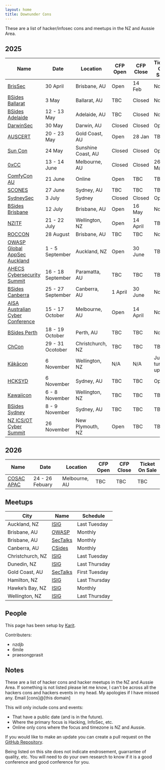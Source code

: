 ```yaml
---
layout: home
title: Downunder Cons
---
```


These are a list of hacker/infosec cons and meetups in the NZ and Aussie Area.

## 2025

| Name | Date | Location | CFP Open | CFP Close | Ticket On Sale |
| ---- | ---- | -------- | -------- | --------- | -------------- |
| [BrisSec](https://aisasecuritydays.com.au/brissec) | 30 April | Brisbane, AU | Open | 14 Feb | Now |
| [BSides Ballarat](https://federation.edu.au/icsl/icsl-conferences/bsides-ballarat) | 3 May | Ballarat, AU | TBC | Closed | Now |
| [BSides Adelaide](https://www.bsidesadelaide.com.au/) | 12 - 13 May | Adelaide, AU | TBC | Closed | Now |
| [DarwinSec](https://aisasecuritydays.com.au/darwinsec) | 30 May | Darwin, AU | Closed | Closed | Open |
| [AUSCERT](https://conference.auscert.org.au/) | 20 - 23 May | Gold Coast, AU | Open | 28 Jan | TBC |
| [Sun Con](https://sunconqld.com/) | 24 May | Sunshine Coast, AU | Closed | Closed | Open |
| [0xCC](https://0xcc.sh/) | 13 - 14 June | Melbourne, AU | Closed | Closed | 26 March |
| [ComfyCon AU](https://au.comfycon.rocks/) | 21 June | Online | Open | TBC | TBC |
| [SCONES](https://scones.secso.cc/) | 27 June | Sydney, AU | TBC | TBC | TBC |
| [SydneySec](https://aisasecuritydays.com.au/sydneysec) | 3 July | Sydney | Closed | Closed | Open |
| [BSides Brisbane](https://bsidesbrisbane.com/) | 12 July | Brisbane, AU | Open | 16 May | Now |
| [NZITF](https://nzitf.org.nz/conference-details) | 21 - 22 July | Wellington, NZ | Open | 14 April | TBC |
| [ROCCON](https://www.realmsofcyber.com/) | 28 August | Brisbane, AU | TBC | TBC | Now |
| [OWASP Global AppSec Auckland](https://appsec.org.nz/conference/) | 1 - 5 September | Auckland, NZ | Open | 30 June | TBC |
| [AHECS Cybersecurity Summit](https://www.ahecs.edu.au/events/ahecs-2025-cybersecurity-summit/) | 16 - 18 September | Paramatta, AU | TBC | TBC | TBC |
| [BSides Canberra](https://www.bsidesau.com.au/) | 25 - 27 September | Canberra, AU | 1 April | 30 June | Now |
| [AISA Australian Cyber Conference](https://www.cyberconference.com.au/) | 15 - 17 October | Melbourne, AU | Open | 14 April | Now |
| [BSides Perth](https://bsidesperth.com.au/) | 18 - 19 October | Perth, AU | TBC | TBC | Now |
| [ChCon](https://2025.chcon.nz/) | 29 - 31 Ocotober | Christchurch, NZ | TBC | TBC | TBC |
| [Kākācon](https://www.kākācon.nz/) | 6 November | Wellington, NZ | N/A | N/A | Just turn up |
| [HCKSYD](https://www.hack.sydney/) | 6 November | Sydney, AU | TBC | TBC | Open |
| [Kawaiicon](https://kawaiicon.org/) | 6 - 8 November | Wellington, NZ | TBC | TBC | TBC |
| [BSides Sydney](https://www.bsides.sydney/) | 8 - 9 November | Sydney, AU | TBC | TBC | TBC |
| [NZ ICS/OT Cyber Summit](https://icscyber.org.nz/) | 26 November | New Plymouth, NZ | Open | TBC | TBC |

## 2026

| Name | Date | Location | CFP Open | CFP Close | Ticket On Sale |
| ---- | ---- | -------- | -------- | --------- | -------------- |
| [COSAC APAC](https://cosac.net/apac/) | 24 - 26 Febuary | Melbourne, AU | TBC | TBC | TBC |

## Meetups

| City | Name | Schedule |
| ---- | ---- | -------- |
| Auckland, NZ | [ISIG](https://isig.org.nz/) | Last Tuesday |
| Brisbane, AU | [OWASP](https://www.meetup.com/brisbane-owasp-meetup-group/) | Monthly |
| Brisbane, AU | [SecTalks](https://www.meetup.com/SecTalks-Brisbane/) | Monthly |
| Canberra, AU | [CSides](https://www.bsidesau.com.au/csides.html) | Monthly |
| Christchurch, NZ | [ISIG](https://www.meetup.com/isig-christchurch-nz/) | Last Tuesday |
| Dunedin, NZ | [ISIG](https://isig.org.nz/) | Last Thursday |
| Gold Coast, AU | [SecTalks](https://www.meetup.com/sectalks-goldcoast/) | First Tuesday |
| Hamilton, NZ | [ISIG](https://isig.org.nz/) | Last Thursday |
| Hawke’s Bay, NZ | [ISIG](https://isig.org.nz/) | Monthly |
| Wellington, NZ | [ISIG](https://isig.org.nz/) | Last Thursday |

## People
This page has been setup by [Karit](https://www.karit.nz/).

Contributers:
* nzdjb
* 6mile
* praesongprasit

## Notes
These are a list of hacker cons and hacker meetups in the NZ and Aussie Area. If something is not listed please let me know, I can't be across all the hackers cons and hackers events in my head. My apologies if I have missed any. Email [cons]@[this domain]

This will only include cons and events:
* That have a public date (and is in the future).
* Where the primary focus is Hacking, InfoSec, etc.
* Online only cons where the focus and timezone is NZ and Aussie.

If you would like to make an update you can create a pull request on the [GitHub Repository](https://github.com/nzkarit/downundercons).

Being listed on this site does not indicate endrosement, guarrantee of quality, etc. You will need to do your own research to know if it is a good conference and good conference for you.
